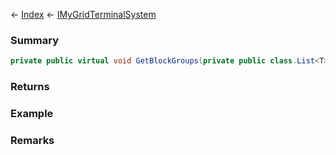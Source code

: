 ← [Index](Api-Index) ← [IMyGridTerminalSystem](Sandbox.ModAPI.Ingame.IMyGridTerminalSystem)

### Summary

```csharp
private public virtual void GetBlockGroups(private public class.List<T> blockGroups, private public sealed class.Func<T, TResult> collect)
```

### Returns

### Example

### Remarks

